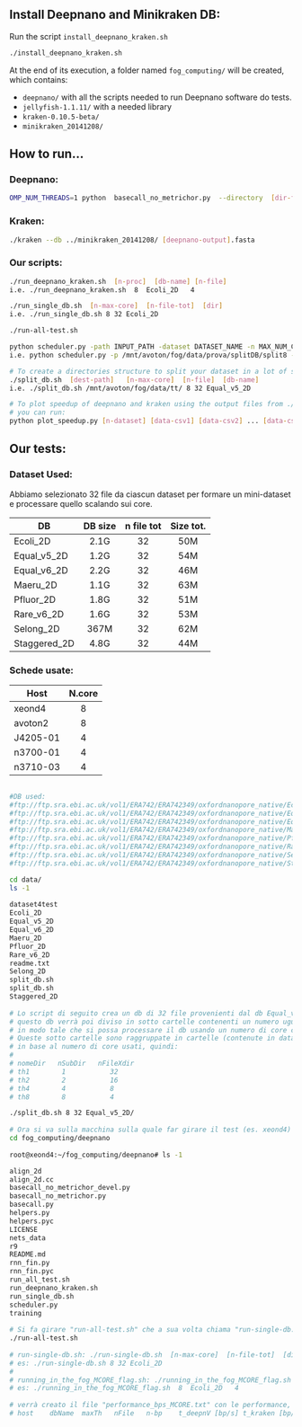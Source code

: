 ## Install Deepnano and Minikraken DB:

Run the script `install_deepnano_kraken.sh`

```sh
./install_deepnano_kraken.sh
```

At the end of its execution, a folder named `fog_computing/` will be created, which contains:
- `deepnano/` with all the scripts needed to run Deepnano software do tests.
- `jellyfish-1.1.11/` with a needed library
- `kraken-0.10.5-beta/`
- `minikraken_20141208/`

## How to run...
### Deepnano:

```sh
OMP_NUM_THREADS=1 python  basecall_no_metrichor.py  --directory  [dir-fast5-file]  --output [output-name].fasta
```

### Kraken:

```sh
./kraken --db ../minikraken_20141208/ [deepnano-output].fasta
```
### Our scripts:

```sh
./run_deepnano_kraken.sh  [n-proc]  [db-name] [n-file]
i.e. ./run_deepnano_kraken.sh  8  Ecoli_2D   4

./run_single_db.sh  [n-max-core]  [n-file-tot]  [dir]
i.e. ./run_single_db.sh 8 32 Ecoli_2D

./run-all-test.sh

python scheduler.py -path INPUT_PATH -dataset DATASET_NAME -n MAX_NUM_CORE
i.e. python scheduler.py -p /mnt/avoton/fog/data/prova/splitDB/split8 -d Ecoli -n 8 

# To create a directories structure to split your dataset in a lot of subdir, you can run:
./split_db.sh  [dest-path]   [n-max-core]  [n-file]  [db-name]
i.e. ./split_db.sh /mnt/avoton/fog/data/tt/ 8 32 Equal_v5_2D

# To plot speedup of deepnano and kraken using the output files from ./run_deepnano_kraken.sh called [processor-name]_perf.csv,
# you can run:
python plot_speedup.py [n-dataset] [data-csv1] [data-csv2] ... [data-csvN]
```

## Our tests:
### Dataset Used:

Abbiamo selezionato 32 file da ciascun dataset per formare un mini-dataset e processare quello scalando sui core.

| DB           |   DB size  | n file tot |  Size tot.  |
| ------------ | :--------: | :--------: | :---------: |
| Ecoli_2D     |    2.1G    |     32     |     50M     |
| Equal_v5_2D  |    1.2G    |     32     |     54M     |
| Equal_v6_2D  |    2.2G    |     32     |     46M     |
| Maeru_2D     |    1.1G    |     32     |     63M     |
| Pfluor_2D    |    1.8G    |     32     |     51M     |
| Rare_v6_2D   |    1.6G    |     32     |     53M     |
| Selong_2D    |    367M    |     32     |     62M     |
| Staggered_2D |    4.8G    |     32     |     44M     |

### Schede usate:

| Host     |   N.core  | 
| -------- | :-------: | 
| xeond4   |     8     | 
| avoton2  |     8     | 
| J4205-01 |     4     | 
| n3700-01 |     4     | 
| n3710-03 |     4     | 


```sh
    
#DB used:
#ftp://ftp.sra.ebi.ac.uk/vol1/ERA742/ERA742349/oxfordnanopore_native/Ecoli_2D.tar.gz
#ftp://ftp.sra.ebi.ac.uk/vol1/ERA742/ERA742349/oxfordnanopore_native/Equal_v5_2D.tar.gz
#ftp://ftp.sra.ebi.ac.uk/vol1/ERA742/ERA742349/oxfordnanopore_native/Equal_v6_2D.tar.gz
#ftp://ftp.sra.ebi.ac.uk/vol1/ERA742/ERA742349/oxfordnanopore_native/Maeru_2D.tar.gz
#ftp://ftp.sra.ebi.ac.uk/vol1/ERA742/ERA742349/oxfordnanopore_native/Pfluor_2D.tar.gz
#ftp://ftp.sra.ebi.ac.uk/vol1/ERA742/ERA742349/oxfordnanopore_native/Rare_v6_2D.tar.gz
#ftp://ftp.sra.ebi.ac.uk/vol1/ERA742/ERA742349/oxfordnanopore_native/Selong_2D.tar.gz
#ftp://ftp.sra.ebi.ac.uk/vol1/ERA742/ERA742349/oxfordnanopore_native/Staggered_2D.tar.gz

cd data/
ls -1
    
dataset4test
Ecoli_2D
Equal_v5_2D
Equal_v6_2D
Maeru_2D
Pfluor_2D
Rare_v6_2D
readme.txt
Selong_2D
split_db.sh
split_db.sh
Staggered_2D
    
# Lo script di seguito crea un db di 32 file provenienti dal db Equal_v5_2D (in questo caso)
# questo db verrà poi diviso in sotto cartelle contenenti un numero uguale di file 
# in modo tale che si possa processare il db usando un numero di core crescente.
# Queste sotto cartelle sono raggruppate in cartelle (contenute in dataset4test/) 
# in base al numero di core usati, quindi:
#
# nomeDir   nSubDir   nFileXdir
# th1        1           32        
# th2        2           16
# th4        4           8
# th8        8           4

./split_db.sh 8 32 Equal_v5_2D/
    
# Ora si va sulla macchina sulla quale far girare il test (es. xeond4)
cd fog_computing/deepnano
    
root@xeond4:~/fog_computing/deepnano# ls -1

align_2d
align_2d.cc
basecall_no_metrichor_devel.py
basecall_no_metrichor.py
basecall.py
helpers.py
helpers.pyc
LICENSE
nets_data
r9
README.md
rnn_fin.py
rnn_fin.pyc
run_all_test.sh
run_deepnano_kraken.sh
run_single_db.sh
scheduler.py
training
    
# Si fa girare "run-all-test.sh" che a sua volta chiama "run-single-db.sh" che chiama "running_in_the_fog_MCORE_flag.sh"
./run-all-test.sh
    
# run-single-db.sh: ./run-single-db.sh  [n-max-core]  [n-file-tot]  [dir]
# es: ./run-single-db.sh 8 32 Ecoli_2D
#
# running_in_the_fog_MCORE_flag.sh: ./running_in_the_fog_MCORE_flag.sh  [n-proc]  [db-name] [n-file]
# es: ./running_in_the_fog_MCORE_flag.sh  8  Ecoli_2D   4
    
# verrà creato il file "performance_bps_MCORE.txt" con le performance, i cui dati saranno ordinati secondo lo schema:
# host    dbName  maxTh   nFile   n-bp    t_deepnV [bp/s] t_kraken [bp/s]
```
